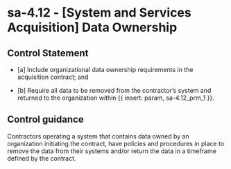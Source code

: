 # sa-4.12 - \[System and Services Acquisition\] Data Ownership

## Control Statement

- \[a\] Include organizational data ownership requirements in the acquisition contract; and

- \[b\] Require all data to be removed from the contractor’s system and returned to the organization within {{ insert: param, sa-4.12_prm_1 }}.

## Control guidance

Contractors operating a system that contains data owned by an organization initiating the contract, have policies and procedures in place to remove the data from their systems and/or return the data in a timeframe defined by the contract.
